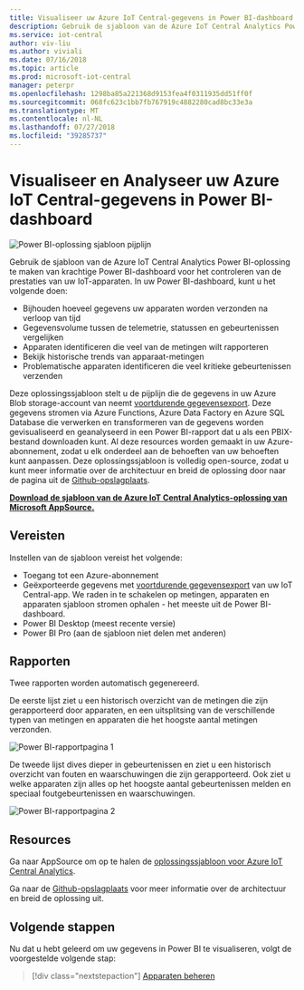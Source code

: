 ```yaml
---
title: Visualiseer uw Azure IoT Central-gegevens in Power BI-dashboard | Microsoft Docs
description: Gebruik de sjabloon van de Azure IoT Central Analytics Power BI-oplossing naar uw IoT Central-gegevens visualiseren en analyseren.
ms.service: iot-central
author: viv-liu
ms.author: viviali
ms.date: 07/16/2018
ms.topic: article
ms.prod: microsoft-iot-central
manager: peterpr
ms.openlocfilehash: 1298ba85a221368d9153fea4f0311935dd51ff0f
ms.sourcegitcommit: 068fc623c1bb7fb767919c4882280cad8bc33e3a
ms.translationtype: MT
ms.contentlocale: nl-NL
ms.lasthandoff: 07/27/2018
ms.locfileid: "39285737"
---
```

# <a name="visualize-and-analyze-your-azure-iot-central-data-in-a-power-bi-dashboard"></a>Visualiseer en Analyseer uw Azure IoT Central-gegevens in Power BI-dashboard

![Power BI-oplossing sjabloon pijplijn](media/howto-connect-powerbi/iot-continuous-data-export.png)

Gebruik de sjabloon van de Azure IoT Central Analytics Power BI-oplossing te maken van krachtige Power BI-dashboard voor het controleren van de prestaties van uw IoT-apparaten. In uw Power BI-dashboard, kunt u het volgende doen:
- Bijhouden hoeveel gegevens uw apparaten worden verzonden na verloop van tijd
- Gegevensvolume tussen de telemetrie, statussen en gebeurtenissen vergelijken
- Apparaten identificeren die veel van de metingen wilt rapporteren
- Bekijk historische trends van apparaat-metingen
- Problematische apparaten identificeren die veel kritieke gebeurtenissen verzenden

Deze oplossingssjabloon stelt u de pijplijn die de gegevens in uw Azure Blob storage-account van neemt [voortdurende gegevensexport](howto-export-data.md). Deze gegevens stromen via Azure Functions, Azure Data Factory en Azure SQL Database die verwerken en transformeren van de gegevens worden gevisualiseerd en geanalyseerd in een Power BI-rapport dat u als een PBIX-bestand downloaden kunt. Al deze resources worden gemaakt in uw Azure-abonnement, zodat u elk onderdeel aan de behoeften van uw behoeften kunt aanpassen. Deze oplossingssjabloon is volledig open-source, zodat u kunt meer informatie over de architectuur en breid de oplossing door naar de pagina uit de [Github-opslagplaats](https://aka.ms/iotcentralgithubpowerbisolutiontemplate).

**[Download de sjabloon van de Azure IoT Central Analytics-oplossing van Microsoft AppSource.](https://aka.ms/iotcentralpowerbisolutiontemplate)**

## <a name="prerequisites"></a>Vereisten
Instellen van de sjabloon vereist het volgende:
- Toegang tot een Azure-abonnement
- Geëxporteerde gegevens met [voortdurende gegevensexport](howto-export-data.md) van uw IoT Central-app. We raden in te schakelen op metingen, apparaten en apparaten sjabloon stromen ophalen - het meeste uit de Power BI-dashboard.
- Power BI Desktop (meest recente versie)
- Power BI Pro (aan de sjabloon niet delen met anderen)

## <a name="reports"></a>Rapporten

Twee rapporten worden automatisch gegenereerd. 

De eerste lijst ziet u een historisch overzicht van de metingen die zijn gerapporteerd door apparaten, en een uitsplitsing van de verschillende typen van metingen en apparaten die het hoogste aantal metingen verzonden.

![Power BI-rapportpagina 1](media/howto-connect-powerbi/template-page1-hasdata.PNG)

De tweede lijst dives dieper in gebeurtenissen en ziet u een historisch overzicht van fouten en waarschuwingen die zijn gerapporteerd. Ook ziet u welke apparaten zijn alles op het hoogste aantal gebeurtenissen melden en speciaal foutgebeurtenissen en waarschuwingen.

![Power BI-rapportpagina 2](media/howto-connect-powerbi/template-page2-hasdata.PNG)

## <a name="resources"></a>Resources

Ga naar AppSource om op te halen de [oplossingssjabloon voor Azure IoT Central Analytics](https://aka.ms/iotcentralpowerbisolutiontemplate).

Ga naar de [Github-opslagplaats](https://aka.ms/iotcentralgithubpowerbisolutiontemplate) voor meer informatie over de architectuur en breid de oplossing uit.

## <a name="next-steps"></a>Volgende stappen

Nu dat u hebt geleerd om uw gegevens in Power BI te visualiseren, volgt de voorgestelde volgende stap:

> [!div class="nextstepaction"]
> [Apparaten beheren](howto-manage-devices.md)
